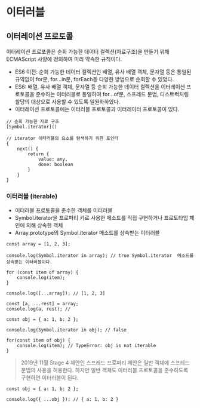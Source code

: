 # 이터러블

## 이터레이션 프로토콜

이터레이션 프로포콜은 순회 가능한 데이터 컬렉션(자료구조)을 만들기 위해 ECMAScript 사양에 정의하여 미리 약속한 규칙이다.

- ES6 이전: 순회 가능한 데이터 컬렉션인 배열, 유사 배열 객체, 문자열 등은 통일된 규약없이 for문, for...in문, forEach등 다양한 방법으로 순회할 수 있었다.
- ES6: 배열, 유사 배열 객체, 문자열 등 순회 가능한 데이터 컬렉션을 이터레이션 프로토콜을 준수하는 이터러블로 통일하여 for...of문, 스프레드 문법, 디스트럭처링 할당의 대상으로 사용할 수 있도록 일원화하였다.
- 이터레이션 프로토콜에는 이터러블 프로토콜과 이터레이터 프로토콜이 있다.

```
// 순회 가능한 자료 구조
[Symbol.iterator]()

// iterator 이터러블의 요소를 탐색하기 위한 포인터
{
    next() {
        return {
            value: any,
            done: boolean
        }
    }
}
```

### 이터러블 (iterable)

- 이터러블 프로토콜을 준수한 객체를 이터러블
- Symbol.iterator을 프로퍼티 키로 사용한 메소드를 직접 구현하거나 프로토타입 체인에 의해 상속한 객체
- Array.prototype의 Symbol.iterator 메소드를 상속받는 이터러블

```
const array = [1, 2, 3];

console.log(Symbol.iterator in array); // true Symbol.iterator  메소드를 상속받는 이터러블이다.

for (const item of array) {
    console.log(item);
}

console.log([...array]); // [1, 2, 3]

const [a, ...rest] = array;
console.log(a, rest); //
```

```
const obj = { a: 1, b: 2 };

console.log(Symbol.iterator in obj); // false

for(const item of obj) {
    console.log(item); // TypeError: obj is not iterable
}
```

> 2019년 11월 Stage 4 제안인 스프레드 프로퍼티 제안은 일반 객체에 스프레드 문법의 사용을 허용한다.
> 하지만 일반 객체도 이터러블 프로토콜을 준수하도록 구현하면 이터러블이 된다.

```
const obj = { a: 1, b: 2 };

console.log({ ...obj }); // { a: 1, b: 2 }
```
